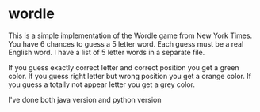 # wordle

This is a simple implementation of the Wordle game from New York Times.
You have 6 chances to guess a 5 letter word.
Each guess must be a real English word. I have a list of 5 letter words in a separate file.

If you guess exactly correct letter and correct position you get a green color.
If you guess right letter but wrong position you get a orange color.
If you guess a totally not appear letter you get a grey color.

I've done both java version and python version

